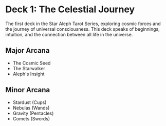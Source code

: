 # Deck 1: The Celestial Journey

The first deck in the Star Aleph Tarot Series, exploring cosmic forces and the journey of universal consciousness. This deck speaks of beginnings, intuition, and the connection between all life in the universe.

## Major Arcana
- The Cosmic Seed
- The Starwalker
- Aleph's Insight

## Minor Arcana
- Stardust (Cups)
- Nebulas (Wands)
- Gravity (Pentacles)
- Comets (Swords)
